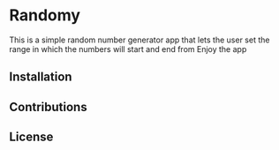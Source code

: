 # Randomy
This is a simple random number generator app that lets the user set the range in which the numbers will start and end from
Enjoy the app
## Installation

## Contributions

## License